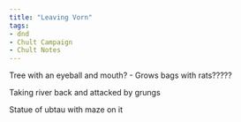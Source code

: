 ```yaml
---
title: "Leaving Vorn"
tags: 
- dnd
- Chult Campaign
- Chult Notes
---
```


Tree with an eyeball and mouth?
	- Grows bags with rats?????

Taking river back and attacked by grungs

Statue of ubtau with maze on it

